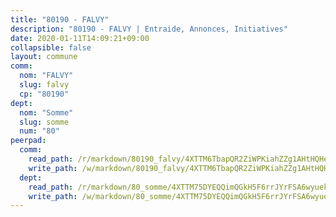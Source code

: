 ```yaml
---
title: "80190 - FALVY"
description: "80190 - FALVY | Entraide, Annonces, Initiatives"
date: 2020-01-11T14:09:21+09:00
collapsible: false
layout: commune
comm:
  nom: "FALVY"
  slug: falvy
  cp: "80190"
dept:
  nom: "Somme"
  slug: somme
  num: "80"
peerpad:
  comm:
    read_path: /r/markdown/80190_falvy/4XTTM6TbapQR2ZiWPKiahZZg1AHtHQHesbTgiqcT7YsYtYiAy
    write_path: /w/markdown/80190_falvy/4XTTM6TbapQR2ZiWPKiahZZg1AHtHQHesbTgiqcT7YsYtYiAy-K3TgV59QFGdg56X2tbeua7gWhTevy963XxrZgk4aeF7mNFgiwYmskh3cW1fEN2L5Zxn6xjDUcQfAh8bWB5yNeYjcyTL43gvQe33Bv2q9Zd17KR21Y1DM8qd8Dc5NBxPbuCBoEYYd
  dept:
    read_path: /r/markdown/80_somme/4XTTM75DYEQQimQGkH5F6rrJYrFSA6wyuekdgioEx7v45YjSw
    write_path: /w/markdown/80_somme/4XTTM75DYEQQimQGkH5F6rrJYrFSA6wyuekdgioEx7v45YjSw-K3TgTuB1DbUNHuFo9Fhh6JTUriPx8E5izGkmw9RSNTjUtMFPoZhqqp87szE8th3EytWSHGdhUuQUPjam8aJZh1SdH8pL3ibgUbMdNhU17kjAmSa49LMB2GjXvVwDVurE8mgce3XM
---
```


